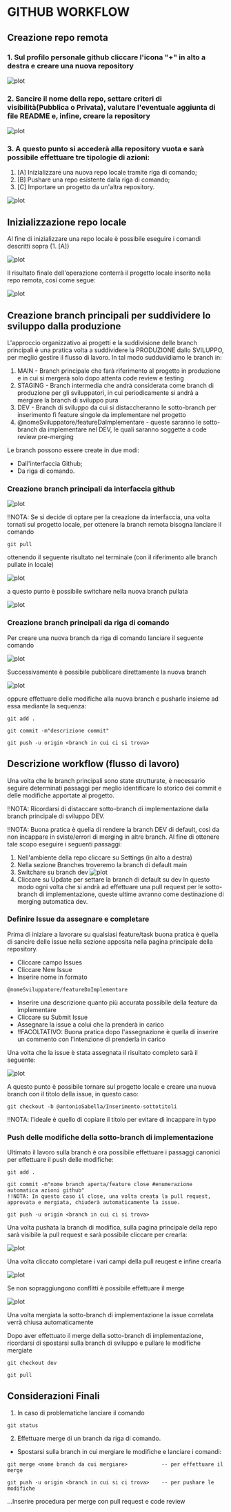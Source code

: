 # GITHUB WORKFLOW

## Creazione repo remota
  
### 1. Sul profilo personale github cliccare l'icona "+" in alto a destra e creare una nuova repository

![plot](./images/image_1.png)

### 2. Sancire il nome della repo, settare criteri di visibilità(Pubblica o Privata), valutare l'eventuale aggiunta di file README e, infine, creare la repository

![plot](./images/Image_2.png)

### 3. A questo punto si accederà alla repository vuota e sarà possibile effettuare tre tipologie di azioni: 
  1. [A] Inizializzare una nuova repo locale tramite riga di comando; 
  2. [B] Pushare una repo esistente dalla riga di comando; 
  3. [C] Importare un progetto da un'altra repository. 

![plot](./images/Image_3.png)

## Inizializzazione repo locale

Al fine di inizializzare una repo locale è possibile eseguire i comandi descritti sopra {1. [A]}

![plot](./images/Image_4.png)

Il risultato finale dell'operazione conterrà il progetto locale inserito nella repo remota, così come segue:

![plot](./images/Image_5.png)

## Creazione branch principali per suddividere lo sviluppo dalla produzione

L'approccio organizzativo ai progetti e la suddivisione delle branch principali è una pratica volta a suddividere la PRODUZIONE dallo SVILUPPO, per meglio gestire il flusso di lavoro.
In tal modo sudduvidiamo le branch in:
1. MAIN - Branch principale che farà riferimento al progetto in produzione e in cui si mergerà solo dopo attenta code review e testing
2. STAGING - Branch intermedia che andrà considerata come branch di produzione per gli sviluppatori, in cui periodicamente si andrà a mergiare la branch di sviluppo pura
3. DEV - Branch di sviluppo da cui si distaccheranno le sotto-branch per inserimento fi feature singole da implementare nel progetto
4. @nomeSviluppatore/featureDaImplementare - queste saranno le sotto-branch da implementare nel DEV, le quali saranno soggette a code review pre-merging

Le branch possono essere create in due modi:
- Dall'interfaccia Github;
- Da riga di comando.

### Creazione branch principali da interfaccia github

![plot](./images/Image_6.png)

!!NOTA: Se si decide di optare per la creazione da interfaccia, una volta tornati sul progetto locale, per ottenere la branch remota bisogna lanciare il comando
```
git pull
```
ottenendo il seguente risultato nel terminale (con il riferimento alle branch pullate in locale)

![plot](./images/Image_7.png)

a questo punto è possibile switchare nella nuova branch pullata

![plot](./images/Image_8.png)

### Creazione branch principali da riga di comando

Per creare una nuova branch da riga di comando lanciare il seguente comando

![plot](./images/Image_9.png)

Successivamente è possibile pubblicare direttamente la nuova branch

![plot](./images/Image_10.png)

oppure effettuare delle modifiche alla nuova branch e pusharle insieme ad essa mediante la sequenza:

```
git add .

git commit -m"descrizione commit"

git push -u origin <branch in cui ci si trova>
```

## Descrizione workflow (flusso di lavoro)

Una volta che le branch principali sono state strutturate, è necessario seguire determinati passaggi per meglio identificare lo storico dei commit e delle modifiche apportate al progetto.

!!NOTA: Ricordarsi di distaccare sotto-branch di implementazione dalla branch principale di sviluppo DEV.

!!NOTA: Buona pratica è quella di rendere la branch DEV di default, così da non incappare in sviste/errori di merging in altre branch.
Al fine di ottenere tale scopo eseguire i seguenti passaggi:

1. Nell'ambiente della repo cliccare su Settings (in alto a destra)
2. Nella sezione Branches troveremo la branch di default main
3. Switchare su branch dev
![plot](./images/image_11.png)
4. Cliccare su Update per settare la branch di default su dev
In questo modo ogni volta che si andrà ad effettuare una pull request per le sotto-branch di implementazione, queste ultime avranno come destinazione di merging automatica dev.


### Definire Issue da assegnare e completare 

Prima di iniziare a lavorare su qualsiasi feature/task buona pratica è quella di sancire delle issue nella sezione apposita nella pagina principale della repository.
- Cliccare campo Issues 
- Cliccare New Issue
- Inserire nome in formato 
```
@nomeSviluppatore/featureDaImplementare
```
- Inserire una descrizione quanto più accurata possibile della feature da implementare
- Cliccare su Submit Issue
- Assegnare la issue a colui che la prenderà in carico
- !!FACOLTATIVO: Buona pratica dopo l'assegnazione è quella di inserire un commento con l'intenzione di prenderla in carico

Una volta che la issue è stata assegnata il risultato completo sarà il seguente:

![plot](./images/image_12.png)

A questo punto è possibile tornare sul progetto locale e creare una nuova branch con il titolo della issue, in questo caso:

```
git checkout -b @antonioSabella/Inserimento-sottotitoli
```
!!NOTA: l'ideale è quello di copiare il titolo per evitare di incappare in typo

### Push delle modifiche della sotto-branch di implementazione

Ultimato il lavoro sulla branch è ora possibile effettuare i passaggi canonici per effettuare il push delle modifiche:

```
git add .

git commit -m"nome branch aperta/feature close #enumerazione automatica azioni github"
!!NOTA: In questo caso il close, una volta creata la pull request, approvata e mergiata, chiuderà automaticamente la issue. 

git push -u origin <branch in cui ci si trova>
```

Una volta pushata la branch di modifica, sulla pagina principale della repo sarà visibile la pull request e sarà possibile cliccare per crearla:

![plot](./images/image_13.png)

Una volta cliccato completare i vari campi della pull reuqest e infine crearla

![plot](./images/image_14.png)

Se non sopraggiungono conflitti è possibile effettuare il merge

![plot](./images/image_15.png)

Una volta mergiata la sotto-branch di implementazione la issue correlata verrà chiusa automaticamente

Dopo aver effettuato il merge della sotto-branch di implementazione, ricordarsi di spostarsi sulla branch di sviluppo e pullare le modifiche mergiate

```
git checkout dev

git pull
```

## Considerazioni Finali

1. In caso di problematiche lanciare il comando
```
git status
```
2. Effettuare merge di un branch da riga di comando.
- Spostarsi sulla branch in cui mergiare le modifiche e lanciare i comandi:

```
git merge <nome branch da cui mergiare>           -- per effettuare il merge

git push -u origin <branch in cui si ci trova>    -- per pushare le modifiche
```

...Inserire procedura per merge con pull request e code review
